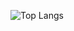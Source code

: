 <!--
## Hi 👋
-->

![Top Langs](https://github-readme-stats.vercel.app/api/top-langs/?username=zav1n&layout=compact)

